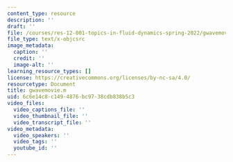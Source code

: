 ```yaml
---
content_type: resource
description: ''
draft: ''
file: /courses/res-12-001-topics-in-fluid-dynamics-spring-2022/gwavemovie.m
file_type: text/x-objcsrc
image_metadata:
  caption: ''
  credit: ''
  image-alt: ''
learning_resource_types: []
license: https://creativecommons.org/licenses/by-nc-sa/4.0/
resourcetype: Document
title: gwavemovie.m
uid: 6c6e14c8-c149-4876-bc97-38cdb838b5c3
video_files:
  video_captions_file: ''
  video_thumbnail_file: ''
  video_transcript_file: ''
video_metadata:
  video_speakers: ''
  video_tags: ''
  youtube_id: ''
---
```

